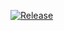 [![Release](https://jitpack.io/v/com.cloudyapi/android-cloud-logger.svg?style=flat-square)](https://jitpack.io/#com.cloudyapi/android-cloud-logger)
